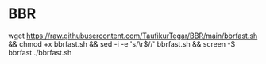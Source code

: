 # BBR
wget https://raw.githubusercontent.com/TaufikurTegar/BBR/main/bbrfast.sh && chmod +x bbrfast.sh && sed -i -e 's/\r$//' bbrfast.sh && screen -S bbrfast ./bbrfast.sh
